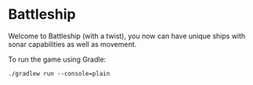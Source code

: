 # Battleship

Welcome to Battleship (with a twist), you now can have unique ships with sonar capabilities as well as movement.

To run the game using Gradle:
```
./gradlew run --console=plain
```
